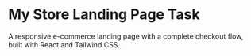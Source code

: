 # My Store Landing Page Task

A responsive e-commerce landing page with a complete checkout flow, built with React and Tailwind CSS.

<!-- ### [View Live Demo]()


### Project Demo

![Project Demo Image]()


---

## Features

- **Shopping Cart:** Fully functional cart with `localStorage` persistence.
- **Dynamic Sidebar:** Add, update quantity, and remove items from the cart sidebar.
- **Checkout Flow:** A complete Cash on Delivery (COD) checkout process with:
  - Client-side form validation.
  - Dynamic shipping options (Standard vs. Express).
  - Order summary and confirmation screen.
- **Discount System:** Apply a discount code (`SAVE10`) for 10% off.
- **Responsive Design:** Mobile-first design that scales to tablet and desktop.
  - Free shipping notification bar for orders over 500 EGP.
  - Max item quantity limit (5 per item).

---

##Tech Stack

- **React (Vite)**
- **Tailwind CSS**
- **shadcn/ui**
- **Lucide Icons**
- **React Hot Toast**

---

##How to Run Locally

1.  **Clone the repository:**
    ```bash
    git clone https://github.com/amr-ibrahim7/landing-page-cod.git
    cd landing-page-cod
    ```
2.  **Install dependencies:**
    ```bash
    pnpm install
    ```

3.  **Start the development server:**
    ```bash
    pnpm run dev
    ```

The project will be running on `http://localhost:5173`.